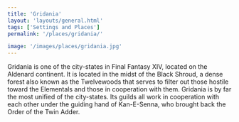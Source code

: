 ```yaml
---
title: 'Gridania'
layout: 'layouts/general.html'
tags: ['Settings and Places']
permalink: '/places/gridania/'

image: '/images/places/gridania.jpg'
---
```


Gridania is one of the city-states in Final Fantasy XIV, located on the Aldenard continent. It is located in the midst of the Black Shroud, a dense forest also known as the Twelvewoods that serves to filter out those hostile toward the Elementals and those in cooperation with them. Gridania is by far the most unified of the city-states. Its guilds all work in cooperation with each other under the guiding hand of Kan-E-Senna, who brought back the Order of the Twin Adder.